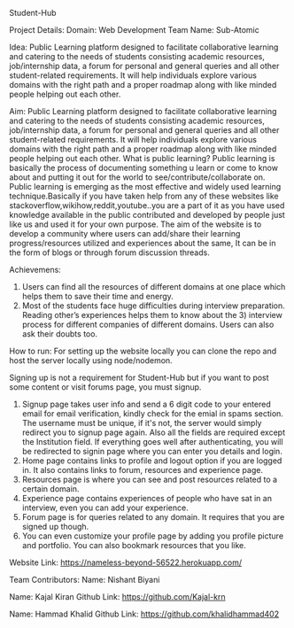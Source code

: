Student-Hub

Project Details:
Domain: Web Development
Team Name: Sub-Atomic

Idea:
Public Learning platform designed to facilitate collaborative learning and catering to the needs of students consisting academic resources, job/internship data, a forum for personal and general queries and all other student-related requirements. It will help individuals explore various domains with the right path and a proper roadmap along with like minded people helping out each other.

Aim:
Public Learning platform designed to facilitate collaborative learning and catering to the needs of students consisting academic resources, job/internship data, a forum for personal and general queries and all other student-related requirements. It will help individuals explore various domains with the right path and a proper roadmap along with like minded people helping out each other.
What is public learning?
Public learning is basically the process of documenting something u learn or come to know about and putting it out for the world to see/contribute/collaborate on.
Public learning is emerging as the most effective and widely used learning technique.Basically if you have taken help from any of these websites like stackoverflow,wikihow,reddit,youtube..you are a part of it as you have used knowledge available in the public contributed and developed by people just like us and used it for your own purpose.
The aim of the website is to develop a community where users can add/share their learning progress/resources utilized and experiences about the same, It can be in the form of blogs or through forum discussion threads.

Achievemens:
1) Users can find all the resources of different domains at one place which helps them to save their time and energy.
2) Most of the students face huge difficulties during interview preparation. Reading other’s experiences helps them to know about the 3) interview process for different companies of different domains.
   Users can also ask their doubts too.

How to run: 
For setting up the website locally you can clone the repo and host the server locally using node/nodemon.

Signing up is not a requirement for Student-Hub but if you want to post some content or visit forums page, you must signup.

1) Signup page takes user info and send a 6 digit code to your entered email for email verification, kindly check for the emial in spams section. The username must be unique, if it's not, the server would simply redirect you to signup page again. Also all the fields are required except the Institution field. If everything goes well after authenticating, you will be redirected to signin page where you can enter you details and login.
2) Home page contains links to profile and logout option if you are logged in. It also contains links to forum, resources and experience page.
3) Resources page is where you can see and post resources related to a certain domain.
4) Experience page contains experiences of people who have sat in an interview, even you can add your experience.
5) Forum page is for queries related to any domain. It requires that you are signed up though.
6) You can even customize your profile page by adding you profile picture and portfolio. You can also bookmark resources that you like.

Website Link: https://nameless-beyond-56522.herokuapp.com/

Team Contributors:
Name: Nishant Biyani

Name: Kajal Kiran
Github Link: https://github.com/Kajal-krn

Name: Hammad Khalid
Github Link: https://github.com/khalidhammad402

